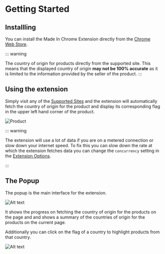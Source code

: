 # Getting Started

## Installling

You can install the Made In Chrome Extension directly from the [Chrome Web Store](https://chrome.google.com/webstore/detail/made-in/pjphllaelgmpbmhadnfffijoeijlgjpl).

::: warning

The country of origin for products directly from the supported site.
This means that the displayed country of origin **may not be 100% accurate** as it is limited to the information provided by the seller of the product.
:::

## Using the extension

Simply visit any of the [Supported Sites](/supported-sites) and the extension will automatically fetch the country of origin for the product and display its corresponding flag in the upper left hand corner of the product.

![Product](/assets/product.png)

::: warning

The extension will use a lot of data if you are on a metered connection or slow down your internet speed.
To fix this you can slow down the rate at which the extension fetches data you can change the `concurrency` setting in the [Extension Options](/options#concurrency).

:::

## The Popup

The popup is the main interface for the extension.

![Alt text](/assets/popup.png)

It shows the progress on fetching the country of origin for the products on the page and and shows a summary of the countries of origin for the products on the current page.

Additionally you can click on the flag of a country to highlight products from that country.

![Alt text](/assets/highlight.png)
